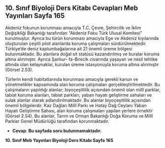 ## 10. Sınıf Biyoloji Ders Kitabı Cevapları Meb Yayınları Sayfa 165

Akdeniz fokunun korunması amacıyla T.C. Çevre, Şehircilik ve İklim Değişikliği Bakanlığı tarafından “Akdeniz Foku Türk Ulusal Komitesi” kurulmuştur. Ayrıca bu türün korunması amacıyla Ege ve Akdeniz kıyılarında oluşturulan çeşitli pilot alanlarda koruma çalışmaları sürdürülmektedir. Türkiye’de deniz kaplumbağalarına ait 21 önemli üreme bölgesi bulunmaktadır. Bu alanlara doğal sit statüsü kazandırılmış ve buralar koruma altına alınmıştır. Ayrıca Şanlıur- fa-Birecik civarında yaşayan ve nesli tehlike altında olan kelaynaklar, kurulan üreme istasyonuyla koruma altına alınmıştır (Görsel 2.53).

Türlerin kendi habitatlarında korunması amacıyla gerekli kanun ve yönetmelikler kapsamında alan koruma çalışmaları gerçekleştirilmektedir. Bu çalışmaların yapıldığı alanlar; biyoçeşitlilik açısından önemli olan millî parklar, tabiat koruma alanları, tabiat parkları, yaban hayatı geliştirme sahaları ve sulak alanlar olarak adlandırılmaktadır. Bu alanlar biyoçeşitlilik açısından önemli bölgelerdir. Kaz Dağları Millî Parkı ve Hatay Dağ Ceylanı Yaban Hayatı Geliştirme Sahası, alan koruma çalışmaları yapılan yerlere örnektir (Görsel 2.54). Bu alanlar, Tarım ve Orman Bakanlığı Doğa Koruma ve Millî Parklar Genel Müdürlüğü tarafından korunmaktadır.

* **Cevap**: **Bu sayfada soru bulunmamaktadır.**

**10. Sınıf Meb Yayınları Biyoloji Ders Kitabı Sayfa 165**